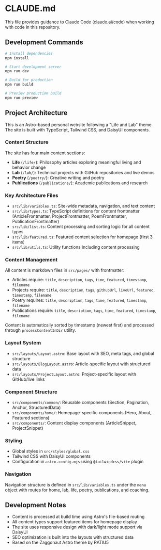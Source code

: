 # CLAUDE.md

This file provides guidance to Claude Code (claude.ai/code) when working with code in this repository.

## Development Commands

```bash
# Install dependencies
npm install

# Start development server
npm run dev

# Build for production
npm run build

# Preview production build
npm run preview
```

## Project Architecture

This is an Astro-based personal website following a "Life and Lab" theme. The site is built with TypeScript, Tailwind CSS, and DaisyUI components.

### Content Structure

The site has four main content sections:
- **Life** (`/life/`): Philosophy articles exploring meaningful living and behavior change
- **Lab** (`/lab/`): Technical projects with GitHub repositories and live demos
- **Poetry** (`/poetry/`): Creative writing and poetry
- **Publications** (`/publications/`): Academic publications and research

### Key Architecture Files

- `src/lib/variables.ts`: Site-wide metadata, navigation, and text content
- `src/lib/types.ts`: TypeScript definitions for content frontmatter (ArticleFrontmatter, ProjectFrontmatter, PoemFrontmatter, PublicationFrontmatter)
- `src/lib/list.ts`: Content processing and sorting logic for all content types
- `src/lib/featured.ts`: Featured content selection for homepage (first 3 items)
- `src/lib/utils.ts`: Utility functions including content processing

### Content Management

All content is markdown files in `src/pages/` with frontmatter:
- Articles require: `title`, `description`, `tags`, `time`, `featured`, `timestamp`, `filename`
- Projects require: `title`, `description`, `tags`, `githubUrl`, `liveUrl`, `featured`, `timestamp`, `filename`
- Poetry requires: `title`, `description`, `tags`, `time`, `featured`, `timestamp`, `filename`
- Publications require: `title`, `description`, `tags`, `time`, `featured`, `timestamp`, `filename`

Content is automatically sorted by timestamp (newest first) and processed through `processContentInDir` utility.

### Layout System

- `src/layouts/Layout.astro`: Base layout with SEO, meta tags, and global structure
- `src/layouts/BlogLayout.astro`: Article-specific layout with structured data
- `src/layouts/ProjectLayout.astro`: Project-specific layout with GitHub/live links

### Component Structure

- `src/components/common/`: Reusable components (Section, Pagination, Anchor, StructuredData)
- `src/components/home/`: Homepage-specific components (Hero, About, Featured sections)
- `src/components/`: Content display components (ArticleSnippet, ProjectSnippet)

### Styling

- Global styles in `src/styles/global.css`
- Tailwind CSS with DaisyUI components
- Configuration in `astro.config.mjs` using `@tailwindcss/vite` plugin

### Navigation

Navigation structure is defined in `src/lib/variables.ts` under the `menu` object with routes for home, lab, life, poetry, publications, and coaching.

## Development Notes

- Content is processed at build time using Astro's file-based routing
- All content types support featured items for homepage display
- The site uses responsive design with dark/light mode support via DaisyUI
- SEO optimization is built into the layouts with structured data
- Based on the Zaggonaut Astro theme by RATIU5